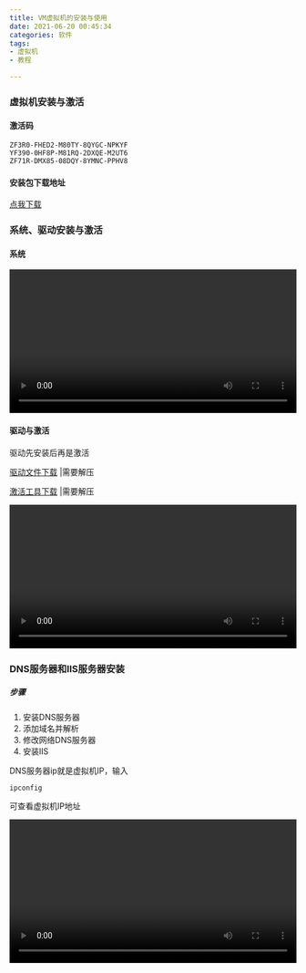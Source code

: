 ```yaml
---
title: VM虚拟机的安装与使用
date: 2021-06-20 00:45:34
categories: 软件
tags:
- 虚拟机
- 教程

---
```


  ### 虚拟机安装与激活

#### 激活码

```
ZF3R0-FHED2-M80TY-8QYGC-NPKYF
YF390-0HF8P-M81RQ-2DXQE-M2UT6
ZF71R-DMX85-08DQY-8YMNC-PPHV8
```

#### 安装包下载地址

[点我下载](https://download3.vmware.com/software/wkst/file/VMware-workstation-full-16.0.0-16894299.exe)



### 系统、驱动安装与激活

#### 系统

<video id="movies" src="https://drive.scorain.com/个人仓库/博客文件/简易安装系统.mp4" autobuffer="true" controls="" width="100%"></video>

#### 驱动与激活

驱动先安装后再是激活

[驱动文件下载](http://softwareupdate.vmware.com/cds/vmw-desktop/ws/16.0.0/16894299/windows/packages/tools-windows.tar) |需要解压

[激活工具下载](https://drive.scorain.com/个人仓库/软件/aactportablechs3264w.zip) |需要解压

<video id="movies" src="
https://drive.scorain.com/个人仓库/博客文件/VMtool驱动安装和系统激活.mp4" autobuffer="true" controls="" width="100%"></video>





### DNS服务器和IIS服务器安装

##### 步骤

1. 安装DNS服务器
2. 添加域名并解析
3. 修改网络DNS服务器
4. 安装IIS

DNS服务器ip就是虚拟机IP，输入

```
ipconfig
```

可查看虚拟机IP地址

<video id="movies" src="https://drive.scorain.com/个人仓库/博客文件/windows2008安装iis和dns服务器.mp4" autobuffer="true" controls="" width="100%"></video>

